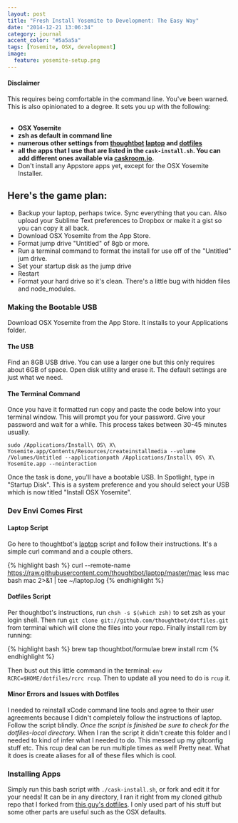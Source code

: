 ```yaml
---
layout: post
title: "Fresh Install Yosemite to Development: The Easy Way"
date: "2014-12-21 13:06:34"
category: journal
accent_color: "#5a5a5a"
tags: [Yosemite, OSX, development]
image:
  feature: yosemite-setup.png
---
```


#### Disclaimer
This requires being comfortable in the command line. You've been warned. This is also opinionated to a degree. It sets you up with the following:
<br><br>

* **OSX Yosemite**
* **zsh as default in command line**
* **numerous other settings from [thoughtbot](http://thoughtbot.com) [laptop](https://github.com/thoughtbot/laptop) and [dotfiles](https://github.com/thoughtbot/dotfiles)**
* **all the apps that I use that are listed in the `cask-install.sh`. You can add different ones available via [caskroom.io](http://caskroom.io).**
* Don't install any Appstore apps yet, except for the OSX Yosemite Installer.

## Here's the game plan:

* Backup your laptop, perhaps twice. Sync everything that you can. Also upload your Sublime Text preferences to Dropbox or make it a gist so you can copy it all back.
* Download OSX Yosemite from the App Store.
* Format jump drive "Untitled" of 8gb or more.
* Run a terminal command to format the install for use off of the "Untitled" jum drive.
* Set your startup disk as the jump drive
* Restart
* Format your hard drive so it's clean. There's a little bug with hidden files and node_modules.

### Making the Bootable USB
Download OSX Yosemite from the App Store. It installs to your Applications folder.

#### The USB
Find an 8GB USB drive. You can use a larger one but this only requires about 6GB of space. Open disk utility and erase it. The default settings are just what we need.

#### The Terminal Command
Once you have it formatted run copy and paste the code below into your terminal window. This will prompt you for your password. Give your password and wait for a while. This process takes between 30-45 minutes usually.

```
sudo /Applications/Install\ OS\ X\ Yosemite.app/Contents/Resources/createinstallmedia --volume /Volumes/Untitled --applicationpath /Applications/Install\ OS\ X\ Yosemite.app --nointeraction
```

Once the task is done, you'll have a bootable USB. In Spotlight, type in "Startup Disk". This is a system preference and you should select your USB which is now titled "Install OSX Yosemite".

### Dev Envi Comes First


#### Laptop Script
Go here to thoughtbot's [laptop](https://github.com/thoughtbot/laptop) script and follow their instructions. It's a simple curl command and a couple others.

{% highlight bash %}
curl --remote-name https://raw.githubusercontent.com/thoughtbot/laptop/master/mac
less mac
bash mac 2>&1 | tee ~/laptop.log
{% endhighlight %}

#### Dotfiles Script
Per thoughtbot's instructions, run `chsh -s $(which zsh)` to set zsh as your login shell. Then run `git clone git://github.com/thoughtbot/dotfiles.git
` from terminal which will clone the files into your repo. Finally install rcm by running:

{% highlight bash %}
brew tap thoughtbot/formulae
brew install rcm
{% endhighlight %}

Then bust out this little command in the terminal: `env RCRC=$HOME/dotfiles/rcrc rcup`. Then to update all you need to do is `rcup` it.

#### Minor Errors and Issues with Dotfiles
I needed to reinstall xCode command line tools and agree to their user agreements because I didn't completely follow the instructions of laptop. Follow the script blindly. *Once the script is finished be sure to check for the dotfiles-local directory.* When I ran the script it didn't create this folder and I needed to kind of infer what I needed to do. This messed up my gitconfig stuff etc. This rcup deal can be run multiple times as well! Pretty neat. What it does is create aliases for all of these files which is cool.


### Installing Apps
Simply run this bash script with `./cask-install.sh`, or fork and edit it for your needs! It can be in any directory, I ran it right from my cloned github repo that I forked from [this guy's dotfiles](https://github.com/sandnuggah/dotfiles). I only used part of his stuff but some other parts are useful such as the OSX defaults.

<br>

<script src="https://gist.github.com/ColeTownsend/aae9a778c08a68e6c3e7.js"></script>
